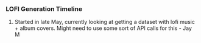 ### LOFI Generation Timeline ###

1. Started in late May, currently looking at getting a dataset with lofi music + album covers. Might need to use some sort of API calls for this - Jay M